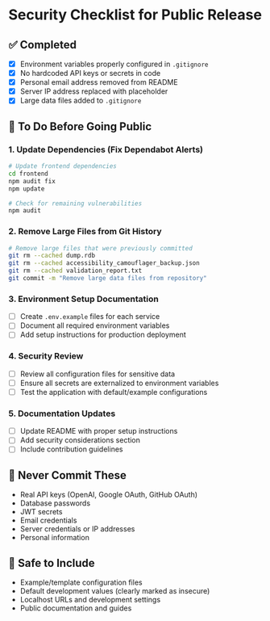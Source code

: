 # Security Checklist for Public Release

## ✅ Completed
- [x] Environment variables properly configured in `.gitignore`
- [x] No hardcoded API keys or secrets in code
- [x] Personal email address removed from README
- [x] Server IP address replaced with placeholder
- [x] Large data files added to `.gitignore`

## 🔄 To Do Before Going Public

### 1. Update Dependencies (Fix Dependabot Alerts)
```bash
# Update frontend dependencies
cd frontend
npm audit fix
npm update

# Check for remaining vulnerabilities
npm audit
```

### 2. Remove Large Files from Git History
```bash
# Remove large files that were previously committed
git rm --cached dump.rdb
git rm --cached accessibility_camouflager_backup.json
git rm --cached validation_report.txt
git commit -m "Remove large data files from repository"
```

### 3. Environment Setup Documentation
- [ ] Create `.env.example` files for each service
- [ ] Document all required environment variables
- [ ] Add setup instructions for production deployment

### 4. Security Review
- [ ] Review all configuration files for sensitive data
- [ ] Ensure all secrets are externalized to environment variables
- [ ] Test the application with default/example configurations

### 5. Documentation Updates
- [ ] Update README with proper setup instructions
- [ ] Add security considerations section
- [ ] Include contribution guidelines

## 🚨 Never Commit These
- Real API keys (OpenAI, Google OAuth, GitHub OAuth)
- Database passwords
- JWT secrets
- Email credentials
- Server credentials or IP addresses
- Personal information

## 📝 Safe to Include
- Example/template configuration files
- Default development values (clearly marked as insecure)
- Localhost URLs and development settings
- Public documentation and guides 